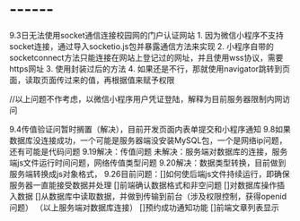 # ------
9.3日无法使用socket通信连接校园网的门户认证网站
	1. 因为微信小程序不支持socket连接，通过导入socketio.js包并暴露通信方法来实现
	2. 小程序自带的socketconnect方法只能连接在网站上登记过的网址，并且使用wss协议，需要https网址
	3. 使用封装过后的方法
	4. 如果还是不行，那就使用navigator跳转到页面，读取页面传过来的值，再根据值来赋予权限

//以上问题不作考虑，以微信小程序用户凭证登陆，解释为目前服务器限制内网访问

9.4传值验证问暂时搁置（解决），目前开发页面内表单提交和小程序通知
9.8如果数据库没连接成功，一个可能是服务器端没安装MySQL包，一个是网络ip问题，还有可能是代码问题
9.19解决：传值问题
      未解决：服务端对数据库的连接，服务端js文件运行时间问题，网络传值类型问题
9.20解决：数据类型转换，目前做到服务端转换成js对象格式，
9.26目前问题：[]如何使后端js文件持续运行，即确保服务器一直能接受数据并处理
                        []前端确认数据格式和非空问题
                        []对数据库操作插入数据
                        []从数据库中读取数据，并做到传输到前台（涉及权限控制，获得openid问题）
                             （以上服务端对数据库连接）
                        []预约成功通知功能
                        []前端文章列表显示
